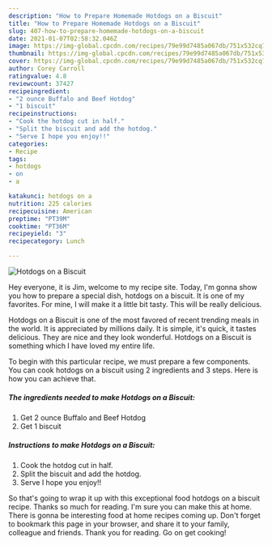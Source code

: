 ```yaml
---
description: "How to Prepare Homemade Hotdogs on a Biscuit"
title: "How to Prepare Homemade Hotdogs on a Biscuit"
slug: 407-how-to-prepare-homemade-hotdogs-on-a-biscuit
date: 2021-01-07T02:58:32.046Z
image: https://img-global.cpcdn.com/recipes/79e99d7485a067db/751x532cq70/hotdogs-on-a-biscuit-recipe-main-photo.jpg
thumbnail: https://img-global.cpcdn.com/recipes/79e99d7485a067db/751x532cq70/hotdogs-on-a-biscuit-recipe-main-photo.jpg
cover: https://img-global.cpcdn.com/recipes/79e99d7485a067db/751x532cq70/hotdogs-on-a-biscuit-recipe-main-photo.jpg
author: Corey Carroll
ratingvalue: 4.8
reviewcount: 37427
recipeingredient:
- "2 ounce Buffalo and Beef Hotdog"
- "1 biscuit"
recipeinstructions:
- "Cook the hotdog cut in half."
- "Split the biscuit and add the hotdog."
- "Serve I hope you enjoy!!"
categories:
- Recipe
tags:
- hotdogs
- on
- a

katakunci: hotdogs on a 
nutrition: 225 calories
recipecuisine: American
preptime: "PT39M"
cooktime: "PT36M"
recipeyield: "3"
recipecategory: Lunch

---
```



![Hotdogs on a Biscuit](https://img-global.cpcdn.com/recipes/79e99d7485a067db/751x532cq70/hotdogs-on-a-biscuit-recipe-main-photo.jpg)

Hey everyone, it is Jim, welcome to my recipe site. Today, I'm gonna show you how to prepare a special dish, hotdogs on a biscuit. It is one of my favorites. For mine, I will make it a little bit tasty. This will be really delicious.

Hotdogs on a Biscuit is one of the most favored of recent trending meals in the world. It is appreciated by millions daily. It is simple, it's quick, it tastes delicious. They are nice and they look wonderful. Hotdogs on a Biscuit is something which I have loved my entire life.




To begin with this particular recipe, we must prepare a few components. You can cook hotdogs on a biscuit using 2 ingredients and 3 steps. Here is how you can achieve that.

<!--inarticleads1-->

##### The ingredients needed to make Hotdogs on a Biscuit:

1. Get 2 ounce Buffalo and Beef Hotdog
1. Get 1 biscuit




<!--inarticleads2-->

##### Instructions to make Hotdogs on a Biscuit:

1. Cook the hotdog cut in half.
1. Split the biscuit and add the hotdog.
1. Serve I hope you enjoy!!




So that's going to wrap it up with this exceptional food hotdogs on a biscuit recipe. Thanks so much for reading. I'm sure you can make this at home. There is gonna be interesting food at home recipes coming up. Don't forget to bookmark this page in your browser, and share it to your family, colleague and friends. Thank you for reading. Go on get cooking!
